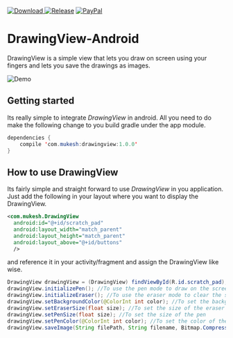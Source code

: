 [ ![Download](https://api.bintray.com/packages/mukeshsolanki/maven/drawingview/images/download.svg) ](https://bintray.com/mukeshsolanki/maven/drawingview/_latestVersion)
[![Release](https://jitpack.io/v/mukeshsolanki/DrawingView-Android.svg)](https://jitpack.io/#mukeshsolanki/DrawingView-Android)
[ ![PayPal](https://img.shields.io/badge/paypal-donate-yellow.svg) ](https://www.paypal.me/mukeshsolanki)

# DrawingView-Android 
DrawingView is a simple view that lets you draw on screen using your fingers and lets you save the drawings as images.

![Demo](https://github.com/mukeshsolanki/DrawingView-Android/blob/master/ScreenShoot.gif)

## Getting started

Its really simple to integrate *DrawingView* in android. All you need to do make the following change to you build gradle under the app module.
```Java
dependencies { 
    compile 'com.mukesh:drawingview:1.0.0'
}
```

## How to use DrawingView

Its fairly simple and straight forward to use *DrawingView* in you application. Just add the following in your layout where you want to display the DrawingView.

```XML
<com.mukesh.DrawingView
  android:id="@+id/scratch_pad"
  android:layout_width="match_parent"
  android:layout_height="match_parent"
  android:layout_above="@+id/buttons"
  />
```

and reference it in your activity/fragment and assign the DrawingView like wise.
```Java
DrawingView drawingView = (DrawingView) findViewById(R.id.scratch_pad);
drawingView.initializePen(); //To use the pen mode to draw on the screen
drawingView.initializeEraser(); //To use the eraser mode to clear the screen
drawingView.setBackgroundColor(@ColorInt int color); //To set the background color of the drawing view
drawingView.setEraserSize(float size); //To set the size of the eraser
drawingView.setPenSize(float size); //To set the size of the pen
drawingView.setPenColor(@ColorInt int color); //To set the color of the pen
drawingView.saveImage(String filePath, String filename, Bitmap.CompressFormat format, int quality); //To save the image after your done drawing
```
